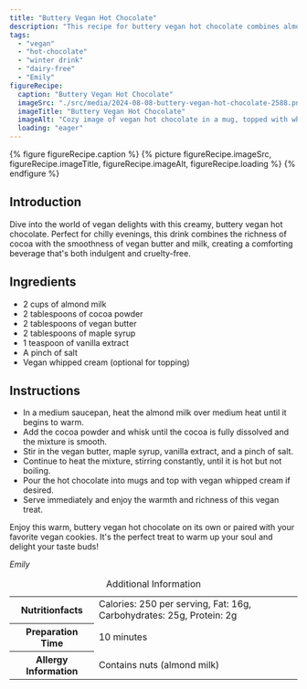 ```yaml
---
title: "Buttery Vegan Hot Chocolate"
description: "This recipe for buttery vegan hot chocolate combines almond milk, vegan butter, and cocoa for a rich and creamy winter drink. Perfect for cozy nights."
tags:
  - "vegan"
  - "hot-chocolate"
  - "winter drink"
  - "dairy-free"
  - "Emily"
figureRecipe: 
  caption: "Buttery Vegan Hot Chocolate"
  imageSrc: "./src/media/2024-08-08-buttery-vegan-hot-chocolate-2588.png"
  imageTitle: "Buttery Vegan Hot Chocolate"
  imageAlt: "Cozy image of vegan hot chocolate in a mug, topped with whipped cream on a rustic table, accompanied by vegan cookies."
  loading: "eager"
---
```


{% figure figureRecipe.caption %}
{% picture figureRecipe.imageSrc, figureRecipe.imageTitle, figureRecipe.imageAlt, figureRecipe.loading %}
{% endfigure %}

## Introduction

Dive into the world of vegan delights with this creamy, buttery vegan hot chocolate. Perfect for chilly evenings, this drink combines the richness of cocoa with the smoothness of vegan butter and milk, creating a comforting beverage that's both indulgent and cruelty-free.

## Ingredients

- 2 cups of almond milk
- 2 tablespoons of cocoa powder
- 2 tablespoons of vegan butter
- 2 tablespoons of maple syrup
- 1 teaspoon of vanilla extract
- A pinch of salt
- Vegan whipped cream (optional for topping)

## Instructions

- In a medium saucepan, heat the almond milk over medium heat until it begins to warm.
- Add the cocoa powder and whisk until the cocoa is fully dissolved and the mixture is smooth.
- Stir in the vegan butter, maple syrup, vanilla extract, and a pinch of salt.
- Continue to heat the mixture, stirring constantly, until it is hot but not boiling.
- Pour the hot chocolate into mugs and top with vegan whipped cream if desired.
- Serve immediately and enjoy the warmth and richness of this vegan treat.

Enjoy this warm, buttery vegan hot chocolate on its own or paired with your favorite vegan cookies. It's the perfect treat to warm up your soul and delight your taste buds!

*Emily*

<table><caption class='sr-only'>Additional Information</caption><tr><th>Nutritionfacts</th><td>Calories: 250 per serving, Fat: 16g, Carbohydrates: 25g, Protein: 2g&nbsp;</td></tr><tr><th>Preparation Time</th><td>10 minutes&nbsp;</td></tr><tr><th>Allergy Information</th><td>Contains nuts (almond milk)&nbsp;</td></tr></table>

